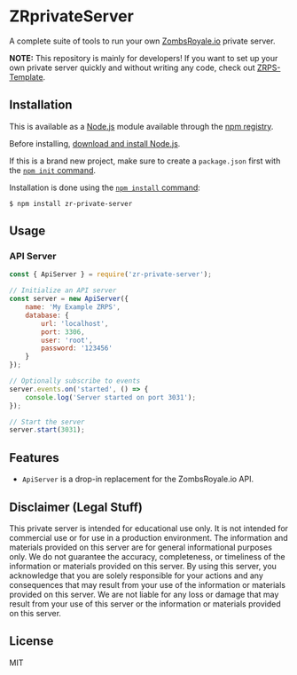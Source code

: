 # ZRprivateServer
A complete suite of tools to run your own [ZombsRoyale.io](https://zombsroyale.io) private server.

**NOTE:** This repository is mainly for developers! If you want to set up your own private server quickly and without writing any code, check out [ZRPS-Template](https://github.com/JamzOhJamz/ZRPS-Template).

## Installation

This is available as a [Node.js](https://nodejs.org/en/) module available through the
[npm registry](https://www.npmjs.com/).

Before installing, [download and install Node.js](https://nodejs.org/en/download/).

If this is a brand new project, make sure to create a `package.json` first with
the [`npm init` command](https://docs.npmjs.com/creating-a-package-json-file).

Installation is done using the
[`npm install` command](https://docs.npmjs.com/getting-started/installing-npm-packages-locally):

```console
$ npm install zr-private-server
```

## Usage

### API Server

```js
const { ApiServer } = require('zr-private-server');

// Initialize an API server
const server = new ApiServer({
    name: 'My Example ZRPS',
    database: {
        url: 'localhost',
        port: 3306,
        user: 'root',
        password: '123456'
    }
});

// Optionally subscribe to events
server.events.on('started', () => {
    console.log('Server started on port 3031');
});

// Start the server
server.start(3031);
```

## Features

- ``ApiServer`` is a drop-in replacement for the ZombsRoyale.io API.

## Disclaimer (Legal Stuff)
This private server is intended for educational use only. It is not intended for commercial use or for use in a production environment. The information and materials provided on this server are for general informational purposes only. We do not guarantee the accuracy, completeness, or timeliness of the information or materials provided on this server. By using this server, you acknowledge that you are solely responsible for your actions and any consequences that may result from your use of the information or materials provided on this server. We are not liable for any loss or damage that may result from your use of this server or the information or materials provided on this server.

## License

MIT
